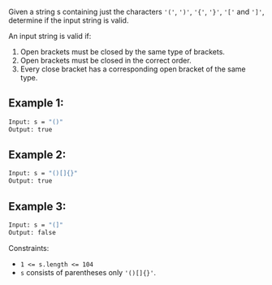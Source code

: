 Given a string s containing just the characters ```'('```, ```')'```, ```'{'```, ```'}'```, ```'['``` and ```']'```, determine if the input string is valid.

An input string is valid if:
1. Open brackets must be closed by the same type of brackets.
2. Open brackets must be closed in the correct order.
3. Every close bracket has a corresponding open bracket of the same type.

## Example 1:
```bash
Input: s = "()"
Output: true
```

## Example 2:
```bash
Input: s = "()[]{}"
Output: true
```

## Example 3:
```bash
Input: s = "(]"
Output: false
```

Constraints:
* ```1 <= s.length <= 104```
* ```s``` consists of parentheses only ```'()[]{}'```.